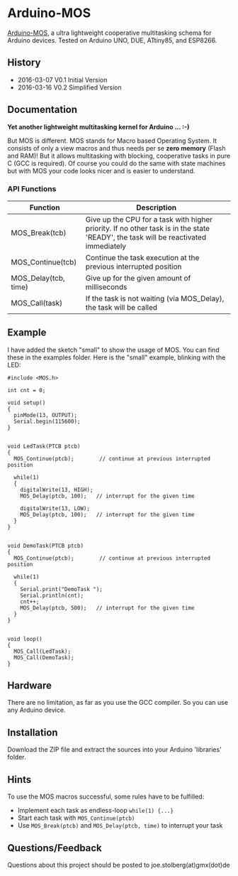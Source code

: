 # Arduino-MOS
[Arduino-MOS](https://github.com/joe7575/Arduino-MOS), a ultra lightweight cooperative multitasking schema for Arduino devices. Tested on Arduino UNO, DUE, ATtiny85, and ESP8266. 


## History
- 2016-03-07  V0.1  Initial Version
- 2016-03-16  V0.2  Simplified Version


## Documentation
**Yet another lightweight multitasking kernel for Arduino ...  :-)**

But MOS is different. MOS stands for Macro based Operating System. 
It consists of only a view macros and thus needs per se **zero memory** (Flash and RAM)!
But it allows multitasking with blocking, cooperative tasks in pure C (GCC is required).
Of course you could do the same with state machines but with MOS your code looks nicer and is easier to understand.


### API Functions

Function | Description
--------|------------
MOS_Break(tcb) | Give up the CPU for a task with higher priority. If no other task is in the state 'READY', the task will be reactivated immediately
MOS_Continue(tcb) | Continue the task execution at the previous interrupted position
MOS_Delay(tcb, time) | Give up for the given amount of milliseconds
MOS_Call(task) | If the task is not waiting (via MOS_Delay), the task will be called


## Example

I have added the sketch "small" to show the usage of MOS.
You can find these in the examples folder. Here is the "small" example, blinking with the LED:

```
#include <MOS.h>

int cnt = 0;

void setup() 
{
  pinMode(13, OUTPUT);
  Serial.begin(115600);
}


void LedTask(PTCB ptcb) 
{
  MOS_Continue(ptcb);        // continue at previous interrupted position

  while(1) 
  {
    digitalWrite(13, HIGH);
    MOS_Delay(ptcb, 100);   // interrupt for the given time

    digitalWrite(13, LOW);
    MOS_Delay(ptcb, 100);   // interrupt for the given time
  }
}


void DemoTask(PTCB ptcb) 
{
  MOS_Continue(ptcb);        // continue at previous interrupted position

  while(1) 
  {
    Serial.print("DemoTask ");
    Serial.println(cnt);
    cnt++;
    MOS_Delay(ptcb, 500);   // interrupt for the given time
  }
}


void loop() 
{
  MOS_Call(LedTask);
  MOS_Call(DemoTask);
}
```

## Hardware
There are no limitation, as far as you use the GCC compiler. So you can use any Arduino device. 

## Installation
Download the ZIP file and extract the sources into your Arduino 'libraries' folder.

## Hints
To use the MOS macros successful, some rules have to be fulfilled:
* Implement each task as endless-loop ```while(1) {...}```
* Start each task with ```MOS_Continue(ptcb)```
* Use ```MOS_Break(ptcb)``` and ```MOS_Delay(ptcb, time)``` to interrupt your task
  

## Questions/Feedback
Questions about this project should be posted to joe.stolberg(at)gmx(dot)de







